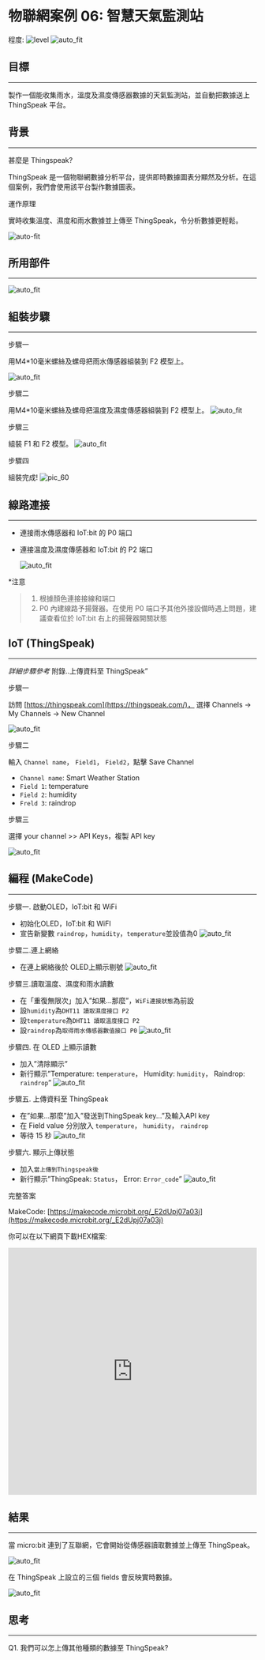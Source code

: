 # 物聯網案例 06: 智慧天氣監測站

程度: ![level](images/level2.png)
![auto_fit](images/Case6/case-06.png)<P>

## 目標
<HR>

製作一個能收集雨水，溫度及濕度傳感器數據的天氣監測站，並自動把數據送上ThingSpeak 平台。<BR><P>

## 背景
<HR>

<span id="subtitle">甚麼是 Thingspeak?</span><BR><P>
ThingSpeak 是一個物聯網數據分析平台，提供即時數據圖表分顯然及分析。在這個案例，我們會使用該平台製作數據圖表。<BR><P>

<span id="subtitle">運作原理</span><BR><P>
實時收集溫度、濕度和雨水數據並上傳至 ThingSpeak，令分析數據更輕鬆。<BR><P>
![auto-fit](images/Case6/Concept-diagram-Case6.png)<P>

## 所用部件
<HR>

![auto_fit](images/Case6/Case6_parts.png)<P>

## 組裝步驟
<HR>

<span id="subtitle"> 步驟一</span><BR><P>
用M4\*10毫米螺絲及螺母把雨水傳感器組裝到 F2 模型上。<BR><P>
![auto_fit](images/Case6/Case6_ass1.png)<P>
<span id="subtitle"> 步驟二</span><BR><P>
用M4\*10毫米螺絲及螺母把溫度及濕度傳感器組裝到 F2 模型上。
![auto_fit](images/Case6/Case6_ass2.png)<P>
<span id="subtitle">步驟三</span><BR><P>
組裝 F1 和 F2 模型。
![auto_fit](images/Case6/Case6_ass3.png)<P>
<span id="subtitle">步驟四</span><BR><P>
組裝完成!
![pic_60](images/Case6/Case6_ass4.png)<P>

## 線路連接
<HR>

* 連接雨水傳感器和 IoT:bit 的 P0 端口<BR><P>
* 連接溫度及濕度傳感器和 IoT:bit 的 P2 端口<BR><P>
![auto_fit](images/Case6/Case6_hardware.png)<P>

*注意

>1. 根據顏色連接接線和端口<BR>
>2. P0 內建線路予揚聲器。在使用 P0 端口予其他外接設備時遇上問題，建議查看位於 IoT:bit 右上的揚聲器開關狀態


## IoT (ThingSpeak)
<HR>

<span id="remarks">*詳細步驟參考* 附錄..上傳資料至 ThingSpeak”</span><BR><P>

<span id="subtitle">步驟一</span><BR><P>
訪問 [https://thingspeak.com](https://thingspeak.com/)， 選擇 Channels -> My Channels -> New Channel<BR><P>
![auto_fit](images/Case6/Case6_iot1.png)<P>
  
<span id="subtitle">步驟二</span><BR><P>
輸入 `Channel name`， `Field1`， `Field2`，點擊 Save Channel<BR><P>
* `Channel name`: Smart Weather Station
* `Field 1`: temperature
* `Field 2`: humidity
* `Freld 3`: raindrop


<span id="subtitle">步驟三</span><BR><P>
選擇 your channel >> API Keys，複製 API key<BR><P>
![auto_fit](images/Case6/Case6_iot2.png)<P>


## 編程 (MakeCode)
<HR>

<span id="subtitle">步驟一. 啟動OLED，IoT:bit 和 WiFi</span><BR><P>
* 初始化OLED，IoT:bit 和 WiFI
* 宣告新變數 `raindrop`，`humidity`，`temperature`並設值為0
![auto_fit](images/Case6/Case6_p1.png)<P>

<span id="subtitle">步驟二.連上網絡</span><BR><P>
* 在連上網絡後於 OLED上顯示剔號
![auto_fit](images/Case6/Case6_p2.png)<P>

<span id="subtitle">步驟三.讀取溫度、濕度和雨水讀數</span><BR><P>
* 在「重復無限次」加入”如果...那麼”，`WiFi連接狀態`為前設
* 設`humidity`為`DHT11 讀取濕度接口 P2`
* 設`temperature`為`DHT11 讀取溫度接口 P2`
* 設`raindrop`為`取得雨水傳感器數值接口 P0`
![auto_fit](images/Case6/Case6_p3.png)<P>

<span id="subtitle">步驟四. 在 OLED 上顯示讀數</span><BR><P>
* 加入”清除顯示”
* 新行顯示”Temperature: `temperature`， Humidity: `humidity`， Raindrop:
`raindrop`”
![auto_fit](images/Case6/Case6_p4.png)<P>

<span id="subtitle">步驟五. 上傳資料至 ThingSpeak</span><BR><P>
* 在”如果...那麼”加入”發送到ThingSpeak key...”及輸入API key
* 在 Field value 分別放入 `temperature`， `humidity`， `raindrop`
* 等待 15 秒
![auto_fit](images/Case6/Case6_p5.png)<P>

<span id="subtitle">步驟六. 顯示上傳狀態</span><BR><P>
* 加入`當上傳到Thingspeak後`
* 新行顯示”ThingSpeak: `Status`， Error: `Error_code`”
![auto_fit](images/Case6/Case6_p6.png)<P>



<span id="subtitle">完整答案<BR><P>
MakeCode: [https://makecode.microbit.org/_E2dUpj07a03j](https://makecode.microbit.org/_E2dUpj07a03j)<BR><P>
你可以在以下網頁下載HEX檔案:<BR>
<iframe src="https://makecode.microbit.org/#pub:_E2dUpj07a03j" width="100%" height="500" frameborder="0"></iframe>


## 結果
<HR>

當 micro:bit 連到了互聯網，它會開始從傳感器讀取數據並上傳至 ThingSpeak。<BR><P>
![auto_fit](images/Case6/Case6_result.gif)<P>
在 ThingSpeak 上設立的三個 fields 會反映實時數據。<BR><P>
![auto_fit](images/Case6/Case6_result2.png)<P>

## 思考
<HR>

Q1. 我們可以怎上傳其他種類的數據至 ThingSpeak?<BR><P>

